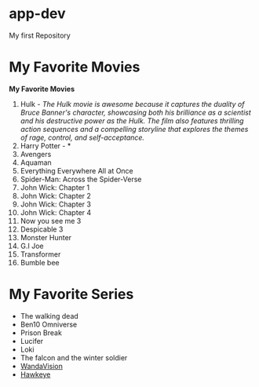 # app-dev
My first Repository

# My Favorite Movies
**My Favorite Movies**
1. Hulk - *The Hulk movie is awesome because it captures the duality of Bruce Banner's character, showcasing both his brilliance as a scientist and his destructive power as the Hulk. The film also features thrilling action sequences and a compelling storyline that explores the themes of rage, control, and self-acceptance.*
2. Harry Potter - *
3. Avengers
4. Aquaman
5. Everything Everywhere All at Once
6.  Spider-Man: Across the Spider-Verse
7.   John Wick: Chapter 1
8.    John Wick: Chapter 2
9. John Wick: Chapter 3
10.  John Wick: Chapter 4
11.  Now you see me 3
12.  Despicable 3
13.  Monster Hunter
14.  G.I Joe
15.  Transformer
16.  Bumble bee

# My Favorite Series
- The walking dead
- Ben10 Omniverse
- Prison Break
- Lucifer
- Loki
- The falcon and the winter soldier
- [WandaVision](https://www.marvel.com/tv-shows)
- [Hawkeye](https://www.marvel.com/tv-shows)

